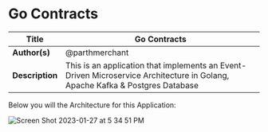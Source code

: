 # Go Contracts

| **Title**           | Go Contracts                                      |
|---------------------|---------------------------------------------------|
| **Author(s)**       | @parthmerchant                                    |
| **Description**     | This is an application that implements an Event-Driven Microservice Architecture in Golang, Apache Kafka &amp; Postgres Database |

Below you will the Architecture for this Application:

![Screen Shot 2023-01-27 at 5 34 51 PM](https://user-images.githubusercontent.com/32684552/215219048-0a7086c3-d744-4ba5-9d73-b00352a66898.png)

